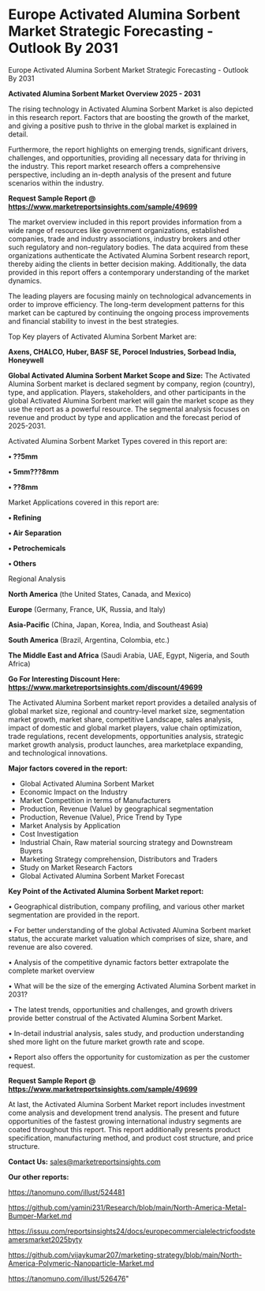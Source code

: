 # Europe Activated Alumina Sorbent Market Strategic Forecasting - Outlook By 2031
Europe Activated Alumina Sorbent Market Strategic Forecasting - Outlook By 2031

<Strong> Activated Alumina Sorbent Market Overview 2025 - 2031</strong>

The rising technology in Activated Alumina Sorbent Market is also depicted in this research report. Factors that are boosting the growth of the market, and giving a positive push to thrive in the global market is explained in detail.

Furthermore, the report highlights on emerging trends, significant drivers, challenges, and opportunities, providing all necessary data for thriving in the industry. This report market research offers a comprehensive perspective, including an in-depth analysis of the present and future scenarios within the industry.

<strong>Request Sample Report @ <a href=https://www.marketreportsinsights.com/sample/49699>https://www.marketreportsinsights.com/sample/49699</a></strong>

The market overview included in this report provides information from a wide range of resources like government organizations, established companies, trade and industry associations, industry brokers and other such regulatory and non-regulatory bodies. The data acquired from these organizations authenticate the Activated Alumina Sorbent research report, thereby aiding the clients in better decision making. Additionally, the data provided in this report offers a contemporary understanding of the market dynamics.

The leading players are focusing mainly on technological advancements in order to improve efficiency. The long-term development patterns for this market can be captured by continuing the ongoing process improvements and financial stability to invest in the best strategies.

Top Key players of Activated Alumina Sorbent Market are:

<strong>Axens, CHALCO, Huber, BASF SE, Porocel Industries, Sorbead India, Honeywell</strong>

<strong><b>Global Activated Alumina Sorbent Market Scope and Size:</b></strong>
The Activated Alumina Sorbent market is declared segment by company, region (country), type, and application. Players, stakeholders, and other participants in the global Activated Alumina Sorbent market will gain the market scope as they use the report as a powerful resource. The segmental analysis focuses on revenue and product by type and application and the forecast period of 2025-2031.

Activated Alumina Sorbent Market Types covered in this report are:

<strong>•  ??5mm

•  5mm???8mm

•  ??8mm</strong>

Market Applications covered in this report are:

<strong>•  Refining

•  Air Separation

•  Petrochemicals

•  Others</strong> 

Regional Analysis

<strong>North America</strong> (the United States, Canada, and Mexico)

<strong>Europe</strong> (Germany, France, UK, Russia, and Italy)

<strong>Asia-Pacific</strong> (China, Japan, Korea, India, and Southeast Asia)

<strong>South America</strong> (Brazil, Argentina, Colombia, etc.)

<strong>The Middle East and Africa</strong> (Saudi Arabia, UAE, Egypt, Nigeria, and South Africa)

<strong>Go For Interesting Discount Here: <a href=https://www.marketreportsinsights.com/discount/49699>https://www.marketreportsinsights.com/discount/49699</a></strong>

The Activated Alumina Sorbent market report provides a detailed analysis of global market size, regional and country-level market size, segmentation market growth, market share, competitive Landscape, sales analysis, impact of domestic and global market players, value chain optimization, trade regulations, recent developments, opportunities analysis, strategic market growth analysis, product launches, area marketplace expanding, and technological innovations.

<strong><b>Major factors covered in the report:</b></strong>
<ul>
  <li>Global Activated Alumina Sorbent Market </li>
  <li>Economic Impact on the Industry</li>
  <li>Market Competition in terms of Manufacturers</li>
  <li>Production, Revenue (Value) by geographical segmentation</li>
  <li>Production, Revenue (Value), Price Trend by Type</li>
  <li>Market Analysis by Application</li>
  <li>Cost Investigation</li>
  <li>Industrial Chain, Raw material sourcing strategy and Downstream Buyers</li>
  <li>Marketing Strategy comprehension, Distributors and Traders</li>
  <li>Study on Market Research Factors</li>
  <li>Global Activated Alumina Sorbent Market Forecast</li>
</ul>

<strong><b>Key Point of the Activated Alumina Sorbent Market report:</b></strong>

• Geographical distribution, company profiling, and various other market segmentation are provided in the report.

• For better understanding of the global Activated Alumina Sorbent market status, the accurate market valuation which comprises of size, share, and revenue are also covered.

• Analysis of the competitive dynamic factors better extrapolate the complete market overview

• What will be the size of the emerging Activated Alumina Sorbent market in 2031?

• The latest trends, opportunities and challenges, and growth drivers provide better construal of the Activated Alumina Sorbent Market.

• In-detail industrial analysis, sales study, and production understanding shed more light on the future market growth rate and scope.

• Report also offers the opportunity for customization as per the customer request.

<strong>Request Sample Report @ <a href=https://www.marketreportsinsights.com/sample/49699>https://www.marketreportsinsights.com/sample/49699</a></strong>

At last, the Activated Alumina Sorbent Market report includes investment come analysis and development trend analysis. The present and future opportunities of the fastest growing international industry segments are coated throughout this report. This report additionally presents product specification, manufacturing method, and product cost structure, and price structure.

<strong>Contact Us:</strong>
sales@marketreportsinsights.com

<strong>Our other reports:</strong>

<a href=https://tanomuno.com/illust/524481>https://tanomuno.com/illust/524481</a>

<a href=https://github.com/yamini231/Research/blob/main/North-America-Metal-Bumper-Market.md>https://github.com/yamini231/Research/blob/main/North-America-Metal-Bumper-Market.md</a>

<a href=https://issuu.com/reportsinsights24/docs/europecommercialelectricfoodsteamersmarket2025byty>https://issuu.com/reportsinsights24/docs/europecommercialelectricfoodsteamersmarket2025byty</a>

<a href=https://github.com/vijaykumar207/marketing-strategy/blob/main/North-America-Polymeric-Nanoparticle-Market.md>https://github.com/vijaykumar207/marketing-strategy/blob/main/North-America-Polymeric-Nanoparticle-Market.md</a>

<a href=https://tanomuno.com/illust/526476>https://tanomuno.com/illust/526476</a>"
